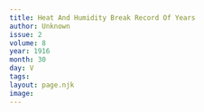 ```yaml
---
title: Heat And Humidity Break Record Of Years
author: Unknown
issue: 2
volume: 8
year: 1916
month: 30
day: V
tags:
layout: page.njk
image:
---
```


